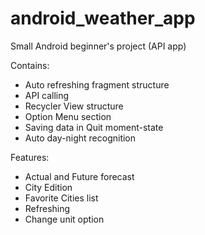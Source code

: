 # android_weather_app
Small Android beginner's project (API app)

Contains:
  - Auto refreshing fragment structure
  - API calling 
  - Recycler View structure
  - Option Menu section
  - Saving data in Quit moment-state
  - Auto day-night recognition
 
Features:

  - Actual and Future forecast
  - City Edition
  - Favorite Cities list
  - Refreshing 
  - Change unit option 
